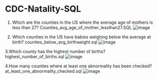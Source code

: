 # CDC-Natality-SQL

1. Which are the counties in the US where the average age of mothers is less than 27? 
Counties_avg_age_of_mother_lessthan27.SQL
![image](https://user-images.githubusercontent.com/100943963/156813565-7718dc1a-eb41-4a20-b42e-9620cd0ad75c.png)

2. Which counties in the US have babies weighing below the average at birth?
counties_below_avg_birthweight.sql
![image](https://user-images.githubusercontent.com/100943963/156814110-8cde9b15-e149-49f5-a27c-0a3326881236.png)

3.Which county has the highest number of births?
highest_number_of_births.sql
![image](https://user-images.githubusercontent.com/100943963/156814761-e12c665d-4687-4119-9d00-cc4c5e6c108b.png)

4.How many counties where at least one abnormality has been checked?
at_least_one_abnormality_checked.sql
![image](https://user-images.githubusercontent.com/100943963/156815596-022d1156-ac66-454c-8933-d1342da463fa.png)
